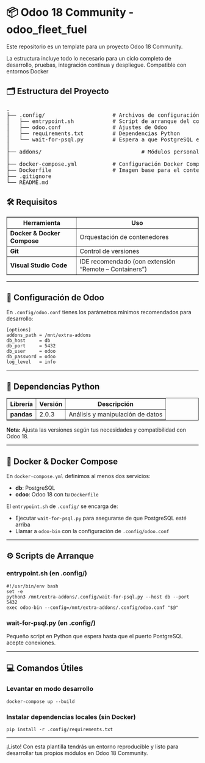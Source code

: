 <h1>📦 Odoo 18 Community - odoo_fleet_fuel</h1>

<p>Este repositorio es un template para un proyecto Odoo 18 Community.</p>
<p>La estructura incluye todo lo necesario para un ciclo completo de desarrollo, pruebas, integración continua y despliegue. Compatible con entornos Docker</p>

<h2>🗂️ Estructura del Proyecto</h2>

<pre>
.
├── .config/                     # Archivos de configuración inicial
│   ├── entrypoint.sh            # Script de arranque del contenedor
│   ├── odoo.conf                # Ajustes de Odoo
│   ├── requirements.txt         # Dependencias Python
│   └── wait-for-psql.py         # Espera a que PostgreSQL esté listo
│
├── addons/                               # Módulos personalizados
│
├── docker-compose.yml           # Configuración Docker Compose para desarrollo
├── Dockerfile                   # Imagen base para el contenedor Odoo
├── .gitignore
└── README.md
</pre>

  <h2>🛠️ Requisitos</h2>
  <table border="1" cellpadding="6" cellspacing="0">
    <thead>
      <tr>
        <th>Herramienta</th>
        <th>Uso</th>
      </tr>
    </thead>
    <tbody>
      <tr>
        <td><strong>Docker & Docker Compose</strong></td>
        <td>Orquestación de contenedores</td>
      </tr>
      <tr>
        <td><strong>Git</strong></td>
        <td>Control de versiones</td>
      </tr>
      <tr>
        <td><strong>Visual Studio Code</strong></td>
        <td>IDE recomendado (con extensión “Remote – Containers”)</td>
      </tr>
    </tbody>
  </table>
  <hr/>

  <h2>🧰 Configuración de Odoo</h2>
  <p>En <code>.config/odoo.conf</code> tienes los parámetros mínimos recomendados para desarrollo:</p>
  <pre><code>[options]
addons_path = /mnt/extra-addons
db_host     = db
db_port     = 5432
db_user     = odoo
db_password = odoo
log_level   = info
</code></pre>
  <hr/>

  <h2>🐍 Dependencias Python</h2>
  <table border="1" cellpadding="6" cellspacing="0">
    <thead>
      <tr>
        <th>Librería</th>
        <th>Versión</th>
        <th>Descripción</th>
      </tr>
    </thead>
    <tbody>
      <tr>
        <td><strong>pandas</strong></td>
        <td>2.0.3</td>
        <td>Análisis y manipulación de datos</td>
      </tr>
    </tbody>
  </table>
  <p><strong>Nota:</strong> Ajusta las versiones según tus necesidades y compatibilidad con Odoo 18.</p>
  <hr/>

  <h2>🐋 Docker & Docker Compose</h2>
  <p>En <code>docker-compose.yml</code> definimos al menos dos servicios:</p>
  <ul>
    <li><strong>db</strong>: PostgreSQL</li>
    <li><strong>odoo</strong>: Odoo 18 con tu <code>Dockerfile</code></li>
  </ul>
  <p>El <code>entrypoint.sh</code> de <code>.config/</code> se encarga de:</p>
  <ul>
    <li>Ejecutar <code>wait-for-psql.py</code> para asegurarse de que PostgreSQL esté arriba</li>
    <li>Llamar a <code>odoo-bin</code> con la configuración de <code>.config/odoo.conf</code></li>
  </ul>
  <hr/>

  <h2>⚙️ Scripts de Arranque</h2>

  <h3>entrypoint.sh (en .config/)</h3>
  <pre><code>#!/usr/bin/env bash
set -e
python3 /mnt/extra-addons/.config/wait-for-psql.py --host db --port 5432
exec odoo-bin --config=/mnt/extra-addons/.config/odoo.conf "$@"
</code></pre>

  <h3>wait-for-psql.py (en .config/)</h3>
  <p>Pequeño script en Python que espera hasta que el puerto PostgreSQL acepte conexiones.</p>
  <hr/>

  <h2>💻 Comandos Útiles</h2>

  <h3>Levantar en modo desarrollo</h3>
  <pre><code>docker-compose up --build</code></pre>

  <h3>Instalar dependencias locales (sin Docker)</h3>
  <pre><code>pip install -r .config/requirements.txt</code></pre>
  <hr/>

  <p>¡Listo! Con esta plantilla tendrás un entorno reproducible y listo para desarrollar tus propios módulos en Odoo 18 Community.</p>

</body>
</html>
